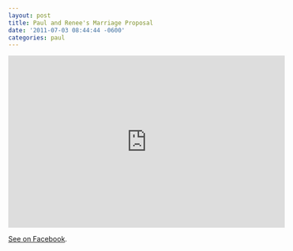```yaml
---
layout: post
title: Paul and Renee's Marriage Proposal
date: '2011-07-03 08:44:44 -0600'
categories: paul
---
```

<iframe class="frame" width="560" height="349" src="http://www.youtube.com/embed/nMQRywh1e-Y?rel=0&autoplay=0" frameborder="0" allowfullscreen>
</iframe>

<a href="https://www.facebook.com/watch/?v=10150225952470282">See on Facebook</a>.